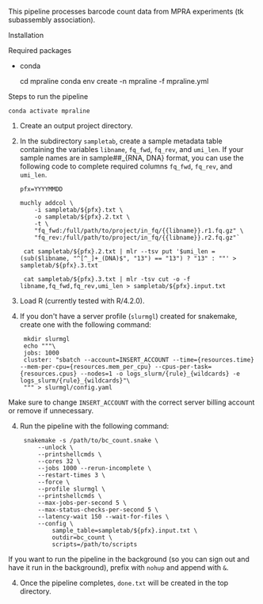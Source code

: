 This pipeline processes barcode count data from MPRA experiments (tk subassembly association).

Installation

Required packages
- conda

    cd mpraline
    conda env create -n mpraline -f mpraline.yml



Steps to run the pipeline

    conda activate mpraline

1. Create an output project directory.
2. In the subdirectory `sampletab`, create a sample metadata table containing the variables `libname`, `fq_fwd`, `fq_rev`, and `umi_len`. 
If your sample names are in sample##_{RNA, DNA} format, you can use the following code to complete required columns `fq_fwd`, `fq_rev`, and `umi_len`.


       pfx=YYYYMMDD

       muchly addcol \
           -i sampletab/${pfx}.txt \
           -o sampletab/${pfx}.2.txt \
           -t \
           "fq_fwd:/full/path/to/project/in_fq/{{libname}}.r1.fq.gz" \
           "fq_rev:/full/path/to/project/in_fq/{{libname}}.r2.fq.gz"`

        cat sampletab/${pfx}.2.txt | mlr --tsv put '$umi_len = (sub($libname, "^[^_]+_(DNA)$", "13") == "13") ? "13" : ""' > sampletab/${pfx}.3.txt
   
        cat sampletab/${pfx}.3.txt | mlr -tsv cut -o -f libname,fq_fwd,fq_rev,umi_len > sampletab/${pfx}.input.txt

2. Load R (currently tested with R/4.2.0).
3. If you don't have a server profile (`slurmgl`) created for snakemake, create one with the following command:

        mkdir slurmgl
        echo """\
        jobs: 1000
        cluster: "sbatch --account=INSERT_ACCOUNT --time={resources.time} --mem-per-cpu={resources.mem_per_cpu} --cpus-per-task={resources.cpus} --nodes=1 -o logs_slurm/{rule}_{wildcards} -e logs_slurm/{rule}_{wildcards}"\
        """ > slurmgl/config.yaml

Make sure to change `INSERT_ACCOUNT` with the correct server billing account or remove if unnecessary.

4. Run the pipeline with the following command:

        snakemake -s /path/to/bc_count.snake \
            --unlock \
            --printshellcmds \
            --cores 32 \
            --jobs 1000 --rerun-incomplete \
            --restart-times 3 \
            --force \
            --profile slurmgl \
            --printshellcmds \
            --max-jobs-per-second 5 \
            --max-status-checks-per-second 5 \
            --latency-wait 150 --wait-for-files \
            --config \
                sample_table=sampletab/${pfx}.input.txt \
                outdir=bc_count \
                scripts=/path/to/scripts

If you want to run the pipeline in the background (so you can sign out and have it run in the background), prefix with `nohup` and append with `&`.

4. Once the pipeline completes, `done.txt` will be created in the top directory.
